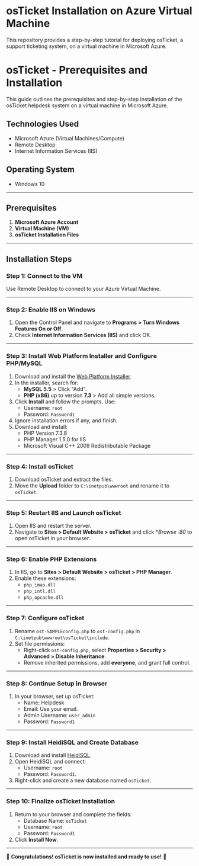 # osTicket Installation on Azure Virtual Machine

This repository provides a step-by-step tutorial for deploying osTicket, a support ticketing system, on a virtual machine in Microsoft Azure.

# osTicket - Prerequisites and Installation  
This guide outlines the prerequisites and step-by-step installation of the osTicket helpdesk system on a virtual machine in Microsoft Azure.  

## Technologies Used  
- Microsoft Azure (Virtual Machines/Compute)  
- Remote Desktop  
- Internet Information Services (IIS)  

## Operating System  
- Windows 10  

---

## Prerequisites  
1. **Microsoft Azure Account**  
2. **Virtual Machine (VM)**  
3. **osTicket Installation Files**  

---

## Installation Steps  

### Step 1: Connect to the VM  
Use Remote Desktop to connect to your Azure Virtual Machine.  

---

### Step 2: Enable IIS on Windows  
1. Open the Control Panel and navigate to **Programs > Turn Windows Features On or Off**.  
2. Check **Internet Information Services (IIS)** and click OK.  

---

### Step 3: Install Web Platform Installer and Configure PHP/MySQL  
1. Download and install the [Web Platform Installer](https://www.microsoft.com/web/downloads/platform.aspx).  
2. In the installer, search for:  
   - **MySQL 5.5** > Click "Add".  
   - **PHP (x86)** up to version **7.3** > Add all simple versions.  
3. Click **Install** and follow the prompts. Use:  
   - Username: `root`  
   - Password: `Password1`  
4. Ignore installation errors if any, and finish.  
5. Download and install:  
   - PHP Version 7.3.8  
   - PHP Manager 1.5.0 for IIS  
   - Microsoft Visual C++ 2009 Redistributable Package  

---

### Step 4: Install osTicket  
1. Download osTicket and extract the files.  
2. Move the **Upload** folder to `C:\inetpub\wwwroot` and rename it to `osTicket`.  

---

### Step 5: Restart IIS and Launch osTicket  
1. Open IIS and restart the server.  
2. Navigate to **Sites > Default Website > osTicket** and click **Browse *:80** to open osTicket in your browser.  

---

### Step 6: Enable PHP Extensions  
1. In IIS, go to **Sites > Default Website > osTicket > PHP Manager**.  
2. Enable these extensions:  
   - `php_imap.dll`  
   - `php_intl.dll`  
   - `php_opcache.dll`  

---

### Step 7: Configure osTicket  
1. Rename `ost-SAMPLEconfig.php` to `ost-config.php` in `C:\inetpub\wwwroot\osTicket\include`.  
2. Set file permissions:  
   - Right-click `ost-config.php`, select **Properties > Security > Advanced > Disable Inheritance**.  
   - Remove inherited permissions, add **everyone**, and grant full control.  

---

### Step 8: Continue Setup in Browser  
1. In your browser, set up osTicket:  
   - Name: Helpdesk  
   - Email: Use your email.  
   - Admin Username: `user_admin`  
   - Password: `Password1`  

---

### Step 9: Install HeidiSQL and Create Database  
1. Download and install [HeidiSQL](https://www.heidisql.com/).  
2. Open HeidiSQL and connect:  
   - Username: `root`  
   - Password: `Password1`.  
3. Right-click and create a new database named `osTicket`.  

---

### Step 10: Finalize osTicket Installation  
1. Return to your browser and complete the fields:  
   - Database Name: `osTicket`  
   - Username: `root`  
   - Password: `Password1`  
2. Click **Install Now**.  

---

🎉 **Congratulations! osTicket is now installed and ready to use!** 🎉
